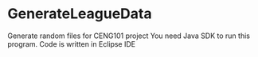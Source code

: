 # GenerateLeagueData
Generate random files for CENG101 project
You need Java SDK to run this program. Code is written in Eclipse IDE